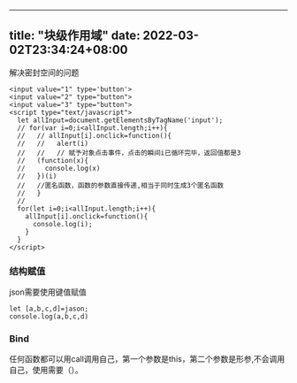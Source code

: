 
---
title: "块级作用域"
date: 2022-03-02T23:34:24+08:00
---


解决密封空间的问题
```
<input value="1" type='button'>
<input value="2" type="button">
<input value="3" type="button">
<script type="text/javascript">
  let allInput=document.getElementsByTagName('input');
  // for(var i=0;i<allInput.length;i++){
  //   // allInput[i].onclick=function(){
  //   //   alert(i)
  //   //   // 赋予对象点击事件，点击的瞬间i已循环完毕，返回值都是3
  //   (function(x){
  //     console.log(x)
  //   })(i)
  //   //匿名函数，函数的参数直接传递,相当于同时生成3个匿名函数
  //   }
  //
  for(let i=0;i<allInput.length;i++){
    allInput[i].onclick=function(){
      console.log(i);
    }
  }
</script>
```
### 结构赋值
json需要使用键值赋值
```
let [a,b,c,d]=jason;
console.log(a,b,c,d)
```

### Bind
任何函数都可以用call调用自己，第一个参数是this，第二个参数是形参,不会调用自己，使用需要（）。

